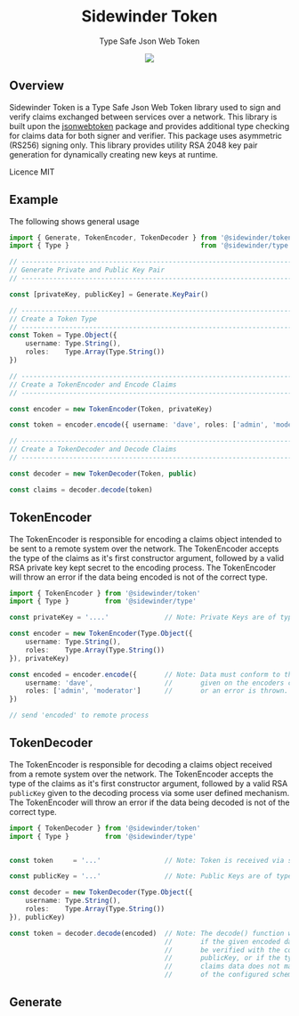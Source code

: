 <div align='center'>

<h1>Sidewinder Token</h1>

<p>Type Safe Json Web Token</p>

[<img src="https://img.shields.io/npm/v/@sidewinder/token?label=%40sidewinder%2Ftoken">](https://www.npmjs.com/package/@sidewinder/token)

</div>


## Overview

Sidewinder Token is a Type Safe Json Web Token library used to sign and verify claims exchanged between services over a network. This library is built upon the [jsonwebtoken](https://www.npmjs.com/package/jsonwebtoken) package and provides additional type checking for claims data for both signer and verifier. This package uses asymmetric (RS256) signing only. This library provides utility RSA 2048 key pair generation for dynamically creating new keys at runtime.

Licence MIT

## Example

The following shows general usage

```typescript
import { Generate, TokenEncoder, TokenDecoder } from '@sidewinder/token'
import { Type }                                 from '@sidewinder/type'

// ----------------------------------------------------------------------
// Generate Private and Public Key Pair
// ----------------------------------------------------------------------

const [privateKey, publicKey] = Generate.KeyPair()

// ----------------------------------------------------------------------
// Create a Token Type
// ----------------------------------------------------------------------
const Token = Type.Object({
    username: Type.String(),
    roles:    Type.Array(Type.String())
})

// ----------------------------------------------------------------------
// Create a TokenEncoder and Encode Claims
// ----------------------------------------------------------------------

const encoder = new TokenEncoder(Token, privateKey)

const token = encoder.encode({ username: 'dave', roles: ['admin', 'moderator'] })

// ----------------------------------------------------------------------
// Create a TokenDecoder and Decode Claims
// ----------------------------------------------------------------------

const decoder = new TokenDecoder(Token, public)

const claims = decoder.decode(token) 
```

## TokenEncoder

The TokenEncoder is responsible for encoding a claims object intended to be sent to a remote system over the network. The TokenEncoder accepts the type of the claims as it's first constructor argument, followed by a valid RSA private key kept secret to the encoding process. The TokenEncoder will throw an error if the data being encoded is not of the correct type.

```typescript
import { TokenEncoder } from '@sidewinder/token'
import { Type }         from '@sidewinder/type'

const privateKey = '....'              // Note: Private Keys are of type string.

const encoder = new TokenEncoder(Type.Object({
    username: Type.String(),
    roles:    Type.Array(Type.String())
}), privateKey)

const encoded = encoder.encode({       // Note: Data must conform to the structure
    username: 'dave',                  //       given on the encoders constructor
    roles: ['admin', 'moderator']      //       or an error is thrown.
})

// send 'encoded' to remote process
```

## TokenDecoder

The TokenEncoder is responsible for decoding a claims object received from a remote system over the network. The TokenEncoder accepts the type of the claims as it's first constructor argument, followed by a valid RSA `publicKey` given to the decoding process via some user defined mechanism. The TokenEncoder will throw an error if the data being decoded is not of the correct type.

```typescript
import { TokenDecoder } from '@sidewinder/token'
import { Type }         from '@sidewinder/type'


const token     = '...'                // Note: Token is received via some network mechanism

const publicKey = '...'                // Note: Public Keys are of type string.

const decoder = new TokenDecoder(Type.Object({
    username: Type.String(),
    roles:    Type.Array(Type.String())
}), publicKey)

const token = decoder.decode(encoded)  // Note: The decode() function will throw
                                       //       if the given encoded data cannot
                                       //       be verified with the configured
                                       //       publicKey, or if the type of the
                                       //       claims data does not match that
                                       //       of the configured schema.
``` 

## Generate